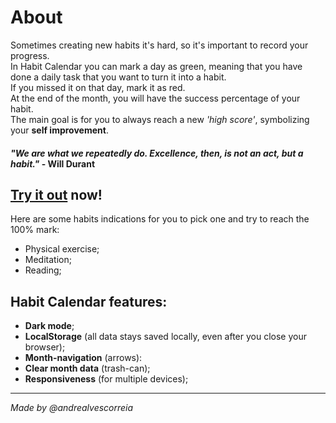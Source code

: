 # About
Sometimes creating new habits it's hard, so it's important to record your progress.<br>
In Habit Calendar you can mark a day as green, meaning that you have done a daily task that you want to turn it into a habit. <br>
If you missed it on that day, mark it as red.<br>
At the end of the month, you will have the success percentage of your habit. <br>
The main goal is for you to always reach a new *'high score'*, symbolizing your **self improvement**.

#### *"We are what we repeatedly do. Excellence, then, is not an act, but a habit."* - Will Durant


## [Try it out](https://andrealvescorreia.github.io/habit-calendar/) now!

Here are some habits indications for you to pick one and try to reach the 100% mark:
* Physical exercise;
* Meditation;
* Reading;



## Habit Calendar features:
* **Dark mode**;
* **LocalStorage** (all data stays saved locally, even after you close your browser);
* **Month-navigation** (arrows):
* **Clear month data** (trash-can);
* **Responsiveness** (for multiple devices);

***
*Made by @andrealvescorreia*
